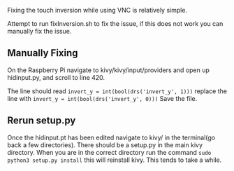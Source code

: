 Fixing the touch inversion while using VNC is relatively simple.

Attempt to run fixInversion.sh to fix the issue, if this does not work you can manually fix the issue.

## Manually Fixing
On the Raspberry Pi navigate to kivy/kivy/input/providers and open up hidinput.py, and scroll to line 420.

The line should read ``` invert_y = int(bool(drs('invert_y', 1))) ``` replace the line with ``` invert_y = int(bool(drs('invert_y', 0))) ```
Save the file.

## Rerun setup.py
Once the hidinput.pt has been edited navigate to kivy/ in the terminal(go back a few directories). There should be a setup.py in the main kivy directory.
When you are in the correct directory run the command ``` sudo python3 setup.py install ``` this will reinstall kivy. This tends to take a while.
